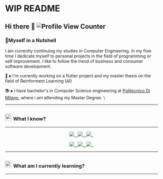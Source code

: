 # WIP README
## Hi there 👋 ![Profile View Counter](https://komarev.com/ghpvc/?username=GppCalcagno&color=red)

<div align="left">
      
### 📕Myself in a Nutshell
      
I am currently continuing my studies in Computer Engineering. In my free time I dedicate myself to personal projects in the field of programming or self improvement.
I like to follow the trend of business and consumer software development. 

🌱 **▸** I'm currently working on a flutter project and my master thesis on the field of Reinforment Learning (AI)
        
📚 **▸** I have bachelor's in Computer Science engineering at [Politecnico Di Milano](https://www.polimi.it/), where i am attending my Master Degree. \
 
</div>

---
<!--
##

### <a href="https://emoji.gg/emoji/3716-blurple-github"><img src="https://cdn3.emoji.gg/emojis/3716-blurple-github.png" width="20px" height="20px" alt="BlurpleGithub-emoji"></a>&#160; My Stats:

---
<div align="center">
 
![My's GitHub stats](https://github-readme-stats.vercel.app/api?username=GppCalcagno&show_icons=true&count_private=true&include_all_commits=true&theme=codeSTACKr&title_color=e73737&icon_color=e73737&border_color=0d1017&bg_color=0e1118)
      
![My's stats](https://github-readme-stats.vercel.app/api/top-langs/?username=GppCalcagno&layout=compact&langs_count=7&theme=codeSTACKr&title_color=e73737&icon_color=e73737&border_color=0e1118&bg_color=0e1118)
      
![My's stats](https://github-readme-streak-stats.herokuapp.com/?user=GppCalcagno&theme=dark&ring=e73737&currStreakNum=ffffff&hide_border=true&background=0E1118)
</div>

---
-->
##

### <a href="https://emoji.gg/emoji/8388-moyaimad"><img src="https://cdn3.emoji.gg/emojis/8388-moyaimad.png" width="23px" height="23px" alt="Moyaimad"></a> What I know?
---
<div align="center">
<a href="https://github.com/alexandresanlim/Badges4-README.md-Profile"><img src="https://img.shields.io/badge/Python-FFD43B?style=for-the-badge&logo=python&logoColor=blue">&nbsp;&nbsp;
<a href="https://github.com/alexandresanlim/Badges4-README.md-Profile"><img src="https://img.shields.io/badge/Keras-FF0000?style=for-the-badge&logo=keras&logoColor=white">&nbsp;&nbsp;
<a href="https://github.com/alexandresanlim/Badges4-README.md-Profile"><img src="https://img.shields.io/badge/TensorFlow-FF6F00?style=for-the-badge&logo=tensorflow&logoColor=white">&nbsp;&nbsp;

<a href="https://github.com/alexandresanlim/Badges4-README.md-Profile"><img src="https://img.shields.io/badge/Selenium-43B02A?style=for-the-badge&logo=Selenium&logoColor=white">&nbsp;&nbsp;
<a href="https://github.com/alexandresanlim/Badges4-README.md-Profile"><img src="https://img.shields.io/badge/GIT-E44C30?style=for-the-badge&logo=git&logoColor=white">&nbsp;&nbsp;
<a href="https://github.com/alexandresanlim/Badges4-README.md-Profile"><img src="https://img.shields.io/badge/VSCode-0078D4?style=for-the-badge&logo=visual%20studio%20code&logoColor=white">&nbsp;&nbsp;
</div>
     
---      
##
      
### <a href="https://emoji.gg/emoji/5606-dontknow"><img src="https://cdn3.emoji.gg/emojis/5606-dontknow.png" width="23px" height="23px" alt="dontknow"></a> What am I currently learning?
      
---
      
     


